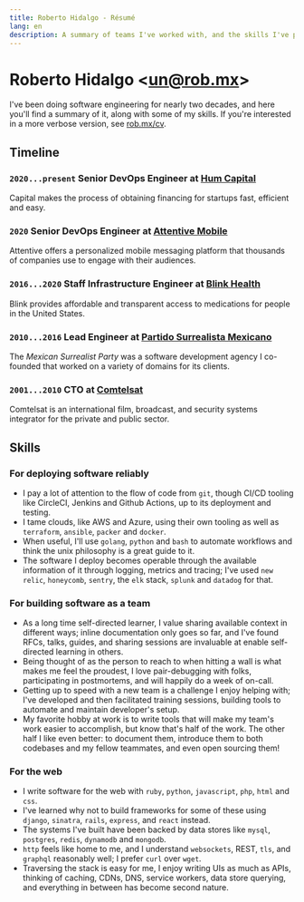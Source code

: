 ```yaml
---
title: Roberto Hidalgo - Résumé
lang: en
description: A summary of teams I've worked with, and the skills I've picked up along the way.
---
```


# Roberto Hidalgo <[un@rob.mx](mailto:un@rob.mx)>

I've been doing software engineering for nearly two decades, and here you'll find a summary of it, along with some of my skills. If you're interested in a more verbose version, see [rob.mx/cv](/cv).

## Timeline

### `2020...present` Senior DevOps Engineer at [Hum Capital](https://www.humcapital.com)

Capital makes the process of obtaining financing for startups fast, efficient and easy.


### `2020` Senior DevOps Engineer at [Attentive Mobile](https://www.attentivemobile.com)

Attentive offers a personalized mobile messaging platform that thousands of companies use to engage with their audiences.

### `2016...2020` Staff Infrastructure Engineer at [Blink Health](https://www.blinkhealth.com)

Blink provides affordable and transparent access to medications for people in the United States.

### `2010...2016` Lead Engineer at [Partido Surrealista Mexicano](http://surrealista.mx)

The _Mexican Surrealist Party_ was a software development agency I co-founded that worked on a variety of domains for its clients.

### `2001...2010` CTO at [Comtelsat](http://www.comtelsat.com.mx/?lang=en)

Comtelsat is an international film, broadcast, and security systems integrator for the private and public sector.

## Skills

### For deploying software reliably

- I pay a lot of attention to the flow of code from `git`, though CI/CD tooling like CircleCI, Jenkins and Github Actions, up to its deployment and testing.
- I tame clouds, like AWS and Azure, using their own tooling as well as `terraform`, `ansible`, `packer` and `docker`.
- When useful, I'll use `golang`, `python` and `bash` to automate workflows and think the unix philosophy is a great guide to it.
- The software I deploy becomes operable through the available information of it through logging, metrics and tracing; I've used `new relic`, `honeycomb`, `sentry`, the `elk` stack, `splunk` and `datadog` for that.

### For building software as a team

- As a long time self-directed learner, I value sharing available context in different ways; inline documentation only goes so far, and I've found RFCs, talks, guides, and sharing sessions are invaluable at enable self-directed learning in others.
- Being thought of as the person to reach to when hitting a wall is what makes me feel the proudest, I love pair-debugging with folks, participating in postmortems, and will happily do a week of on-call.
- Getting up to speed with a new team is a challenge I enjoy helping with; I've developed and then facilitated training sessions, building tools to automate and maintain developer's setup.
- My favorite hobby at work is to write tools that will make my team's work easier to accomplish, but know that's half of the work. The other half I like even better: to document them, introduce them to both codebases and my fellow teammates, and even open sourcing them!

### For the web

- I write software for the web with `ruby`, `python`, `javascript`, `php`, `html` and `css`.
- I've learned why not to build frameworks for some of these using `django`, `sinatra`, `rails`, `express`, and `react` instead.
- The systems I've built have been backed by data stores like `mysql`, `postgres`, `redis`, `dynamodb` and `mongodb`.
- `http` feels like home to me, and I understand `websockets`, REST, `tls`, and `graphql` reasonably well; I prefer `curl` over `wget`.
- Traversing the stack is easy for me, I enjoy writing UIs as much as APIs, thinking of caching, CDNs, DNS, service workers, data store querying, and everything in between has become second nature.